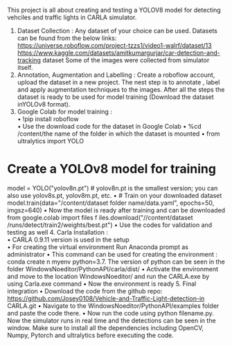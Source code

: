 This project is all about creating and testing a YOLOV8 model for detecting vehciles and traffic lights in CARLA simulator. 
1. Dataset Collection : Any dataset of your choice can be used. Datasets can be 
found from the below links: 
https://universe.roboflow.com/project-tzzs1/video1-walrf/dataset/13 
https://www.kaggle.com/datasets/amitkumargurjar/car-detection-and-tracking
dataset 
Some of the images were collected from simulator itself. 
2. Annotation, Augmentation and Labelling : Create a roboflow account, upload 
the dataset in a new project. The nest step is to annotate , label and apply 
augmentation techniques to the images. After all the steps the dataset is ready to 
be used for model training (Download the dataset inYOLOv8 format). 
3. Google Colab for model training :  
• !pip install roboflow  
• Use the download code for the dataset in Google Colab 
• %cd /content/the name of the folder in which the dataset is mounted 
• from ultralytics import YOLO 
# Create a YOLOv8 model for training 
model = YOLO("yolov8n.pt")  # yolov8n.pt is the smallest version; you can 
also use yolov8s.pt, yolov8m.pt, etc. 
• # Train on your downloaded dataset 
model.train(data="/content/dataset folder name/data.yaml", epochs=50, 
imgsz=640) 
• Now the model is ready after training and can be downloaded  
from google.colab import files 
f
 iles.download("//content/dataset /runs/detect/train2/weights/best.pt") 
• Use the codes for validation and testing as well 
4. Carla Installation :  
• CARLA 0.9.11 version is used in the setup  
• For creating the virtual environment Run Anaconda prompt as 
administrator 
• This command can be used for creating the environment :  conda create 
n myenv python=3.7. The version of python can be seen in the folder 
WindowsNoeditor/PythonAPI/carla/dist/ 
• Activate the environment and move to the location WindowsNoeditor/ and 
run the CARLA.exe by using Carla.exe command 
• Now the environment is ready 
5. Final integration 
• Download the code from the github repo: 
https://github.com/Josey0108/Vehicle-and-Traffic-Light-detection-in
CARLA.git 
• Navigate to the WindowsNoeditor/PythonAPI/examples folder and paste 
the code there. 
• Now run the code using python filename.py.  
Now the simulator runs in real time and the detections can be seen in the window. 
Make sure to install all the dependencies including OpenCV, Numpy, Pytorch and 
ultralytics before  executing the code.
